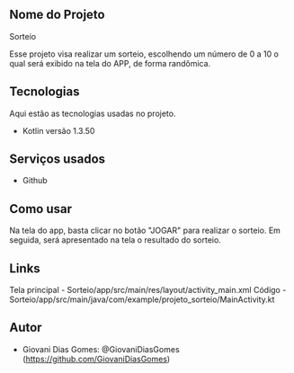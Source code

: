 
 
## Nome do Projeto
Sorteio

Esse projeto visa realizar um sorteio, escolhendo um número de 0 a 10
o qual será exibido na tela do APP, de forma randômica.
 
 
## Tecnologias 
 
Aqui estão as tecnologias usadas no projeto.
 
* Kotlin versão  1.3.50
 
 
## Serviços usados
 
* Github
 
 
## Como usar
 
Na tela do app, basta clicar no botão "JOGAR" para realizar o sorteio.
Em seguida, será apresentado na tela o resultado do sorteio.

## Links

Tela principal - Sorteio/app/src/main/res/layout/activity_main.xml
Código - Sorteio/app/src/main/java/com/example/projeto_sorteio/MainActivity.kt
 

## Autor
 
* Giovani Dias Gomes: @GiovaniDiasGomes (https://github.com/GiovaniDiasGomes)
